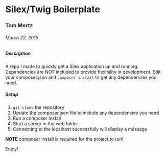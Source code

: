 # Silex/Twig Boilerplate

### Tom Mertz

###### March 22, 2015

##### Description

A repo I made to quickly get a Silex application up and running. Dependencies are NOT included to provide flexibility in development. Edit your composer.json and `composer install` to get any dependencies you need.

##### Setup

1. `git clone` the repository
2. Update the composer.json file to include any dependencies you need
3. Run a composer install
4. Start a server in the web folder
5. Connecting to the localhost successfully will display a message

**NOTE** composer install is required for the project to run!

Enjoy!

